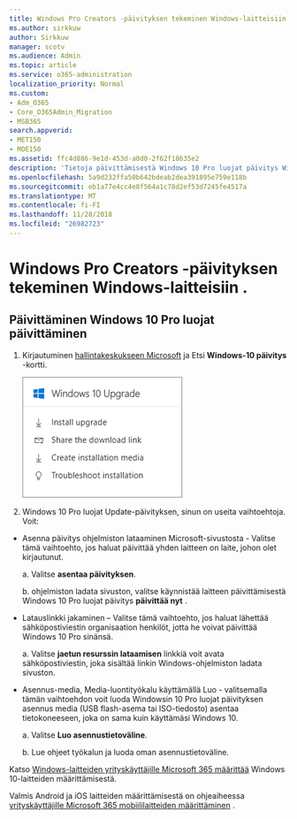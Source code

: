 ```yaml
---
title: Windows Pro Creators -päivityksen tekeminen Windows-laitteisiin .
ms.author: sirkkuw
author: Sirkkuw
manager: scotv
ms.audience: Admin
ms.topic: article
ms.service: o365-administration
localization_priority: Normal
ms.custom:
- Adm_O365
- Core_O365Admin_Migration
- MSB365
search.appverid:
- MET150
- MOE150
ms.assetid: ffc4d886-9e1d-453d-a0d0-2f62f18635e2
description: 'Tietoja päivittämisestä Windows 10 Pro luojat päivitys Windows-laitteet. '
ms.openlocfilehash: 5a9d232ffa50b642bdeab2dea391895e759e118b
ms.sourcegitcommit: eb1a77e4cc4e8f564a1c78d2ef53d7245fe4517a
ms.translationtype: MT
ms.contentlocale: fi-FI
ms.lasthandoff: 11/28/2018
ms.locfileid: "26982723"
---
```

# <a name="upgrade-windows-devices-to-windows-pro-creators-update"></a>Windows Pro Creators -päivityksen tekeminen Windows-laitteisiin .

## <a name="upgrade-to-windows-10-pro-creators-update"></a>Päivittäminen Windows 10 Pro luojat päivittäminen

1. Kirjautuminen [hallintakeskukseen Microsoft](https://portal.office.com/adminportal/home) ja Etsi **Windows-10 päivitys** -kortti. 
    
    ![Windows-10 päivitys kortin admin Centerissä.](media/066f47bf-7b88-4fea-8fd0-82798ea66716.png)
  
2. Windows 10 Pro luojat Update-päivityksen, sinun on useita vaihtoehtoja. Voit:
    
- Asenna päivitys ohjelmiston lataaminen Microsoft-sivustosta - Valitse tämä vaihtoehto, jos haluat päivittää yhden laitteen on laite, johon olet kirjautunut.
    
  a. Valitse **asentaa päivityksen**.
    
  b. ohjelmiston ladata sivuston, valitse käynnistää laitteen päivittämisestä Windows 10 Pro luojat päivitys **päivittää nyt** . 
    
- Latauslinkki jakaminen – Valitse tämä vaihtoehto, jos haluat lähettää sähköpostiviestin organisaation henkilöt, jotta he voivat päivittää Windows 10 Pro sinänsä.
 
   a. Valitse **jaetun resurssin lataamisen** linkkiä voit avata sähköpostiviestin, joka sisältää linkin Windows-ohjelmiston ladata sivuston. 
    
 - Asennus-media, Media-luontityökalu käyttämällä Luo - valitsemalla tämän vaihtoehdon voit luoda Windowsin 10 Pro luojat päivityksen asennus media (USB flash-asema tai ISO-tiedosto) asentaa tietokoneeseen, joka on sama kuin käyttämäsi Windows 10.
    
    a. Valitse **Luo asennustietoväline**.
    
    b. Lue ohjeet työkalun ja luoda oman asennustietoväline. 
    
Katso [Windows-laitteiden yrityskäyttäjille Microsoft 365 määrittää](set-up-windows-devices.md) Windows 10-laitteiden määrittämisestä. 
  
Valmis Android ja iOS laitteiden määrittämisestä on ohjeaiheessa [yrityskäyttäjille Microsoft 365 mobiililaitteiden määrittäminen](set-up-mobile-devices.md) . 
  
